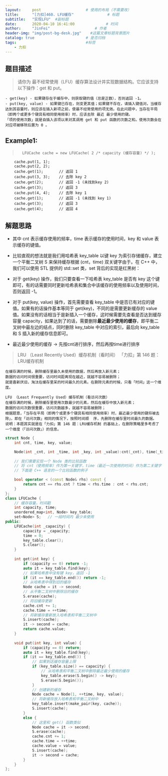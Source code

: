 ```yaml
---
layout:     post                    # 使用的布局（不需要改） 
title:      "[力扣]460. LFU缓存"               # 标题  
subtitle:   "实现LFU"  #副标题 
date:       2020-04-10 16:41:00              # 时间 
author:     "JinFei"                    # 作者 
header-img: "img/post-bg-desk.jpg"    #这篇文章标题背景图片 
catalog: true                       # 是否归档 
tags:                               #标签     
    - 力扣
---
```


## 题目描述
>   请你为 最不经常使用（LFU）缓存算法设计并实现数据结构。它应该支持以下操作：get 和 put。

    - get(key) - 如果键存在于缓存中，则获取键的值（总是正数），否则返回 -1。
    - put(key, value) - 如果键已存在，则变更其值；如果键不存在，请插入键值对。当缓存达到其容量时，则应该在插入新项之前，使最不经常使用的项无效。在此问题中，当存在平局（即两个或更多个键具有相同使用频率）时，应该去除 最近 最少使用的键。
    「项的使用次数」就是自插入该项以来对其调用 get 和 put 函数的次数之和。使用次数会在对应项被移除后置为 0 。
    

## Example1:
 
>       LFUCache cache = new LFUCache( 2 /* capacity (缓存容量) */ );

        cache.put(1, 1);
        cache.put(2, 2);
        cache.get(1);       // 返回 1
        cache.put(3, 3);    // 去除 key 2
        cache.get(2);       // 返回 -1 (未找到key 2)
        cache.get(3);       // 返回 3
        cache.put(4, 4);    // 去除 key 1
        cache.get(1);       // 返回 -1 (未找到 key 1)
        cache.get(3);       // 返回 3
        cache.get(4);       // 返回 4



## 解题思路
- 其中 cnt 表示缓存使用的频率，time 表示缓存的使用时间，key 和 value 表示缓存的键值。

- 比较直观的想法就是我们用哈希表 key_table 以键 key 为索引存储缓存，建立一个平衡二叉树 S 来保持缓存根据 (cnt，time) 双关键字由于。在 C++ 中，我们可以使用 STL 提供的 std::set 类，set 背后的实现是红黑树：

- 对于 get(key) 操作，我们只要查看一下哈希表 key_table 是否有 key 这个键即可，有的话需要同时更新哈希表和集合中该缓存的使用频率以及使用时间，否则返回 -1。

- 对于 put(key, value) 操作，首先需要查看 key_table 中是否已有对应的键值。如果有的话操作基本等同于 get(key)，不同的是需要更新缓存的 value 值。如果没有的话相当于是新插入一个缓存，这时候需要先查看是否达到缓存容量 capacity，如果达到了的话，需要删除**最近最少使用的缓存**，即平衡二叉树中最左边的结点，同时删除 key_table 中对应的索引，最后向 key_table 和 S 插入新的缓存信息即可。

- 最近最少使用的缓存 -> 先按cnt进行排序，然后再按time进行排序

>    LRU （Least Recently Used）缓存机制（看时间）
    「力扣」第 146 题：LRU缓存机制

    在缓存满的时候，删除缓存里最久未使用的数据，然后再放入新元素；
    数据的访问时间很重要，访问时间距离现在越近，就越不容易被删除；
    就是喜新厌旧，淘汰在缓存里呆的时间最久的元素。在删除元素的时候，只看「时间」这一个维度。

    LFU （Least Frequently Used）缓存机制（看访问次数）
    在缓存满的时候，删除缓存里使用次数最少的元素，然后在缓存中放入新元素；
    数据的访问次数很重要，访问次数越多，就越不容易被删除；
    根据题意，「当存在平局（即两个或更多个键具有相同使用频率）时，最近最少使用的键将被去除」，即在「访问次数」相同的情况下，按照时间顺  序，先删除在缓存里时间最久的数据。
    说明：本题其实就是在「力扣」第 146 题：LRU缓存机制 的基础上，在删除策略里多考虑了一个维度（「访问次数」）的信息。



```C++
struct Node {
    int cnt, time, key, value;

    Node(int _cnt, int _time, int _key, int _value):cnt(_cnt), time(_time), key(_key), value(_value){}
    
    // 我们需要实现一个 Node 类的比较函数
    // 将 cnt（使用频率）作为第一关键字，time（最近一次使用的时间）作为第二关键字
    // 下面是 C++ 语言的一个比较函数的例子

    bool operator < (const Node& rhs) const {
        return cnt == rhs.cnt ? time < rhs.time : cnt < rhs.cnt;
    }
};
class LFUCache {
    // 缓存容量，时间戳
    int capacity, time;
    unordered_map<int, Node> key_table;
    set<Node> S;   // 一段时间内 最少未使用
public:
    LFUCache(int _capacity) {
        capacity = _capacity;
        time = 0;
        key_table.clear();
        S.clear();
    }
    
    int get(int key) {
        if (capacity == 0) return -1;
        auto it = key_table.find(key);
        // 如果哈希表中没有键 key，返回 -1
        if (it == key_table.end()) return -1;
        // 从哈希表中得到旧的缓存
        Node cache = it -> second;
        // 从平衡二叉树中删除旧的缓存
        S.erase(cache);
        // 将旧缓存更新
        cache.cnt += 1;
        cache.time = ++time;
        // 将新缓存重新放入哈希表和平衡二叉树中
        S.insert(cache);
        it -> second = cache;
        return cache.value;
    }
    
    void put(int key, int value) {
        if (capacity == 0) return;
        auto it = key_table.find(key);
        if (it == key_table.end()) {
            // 如果到达缓存容量上限
            if (key_table.size() == capacity) {
                // 从哈希表和平衡二叉树中删除最近最少使用的缓存
                key_table.erase(S.begin() -> key);
                S.erase(S.begin());
            }
            // 创建新的缓存
            Node cache = Node(1, ++time, key, value);
            // 将新缓存放入哈希表和平衡二叉树中
            key_table.insert(make_pair(key, cache));
            S.insert(cache);
        }
        else {
            // 这里和 get() 函数类似
            Node cache = it -> second;
            S.erase(cache);
            cache.cnt += 1;
            cache.time = ++time;
            cache.value = value;
            S.insert(cache);
            it -> second = cache;
        }
    }
};

```
